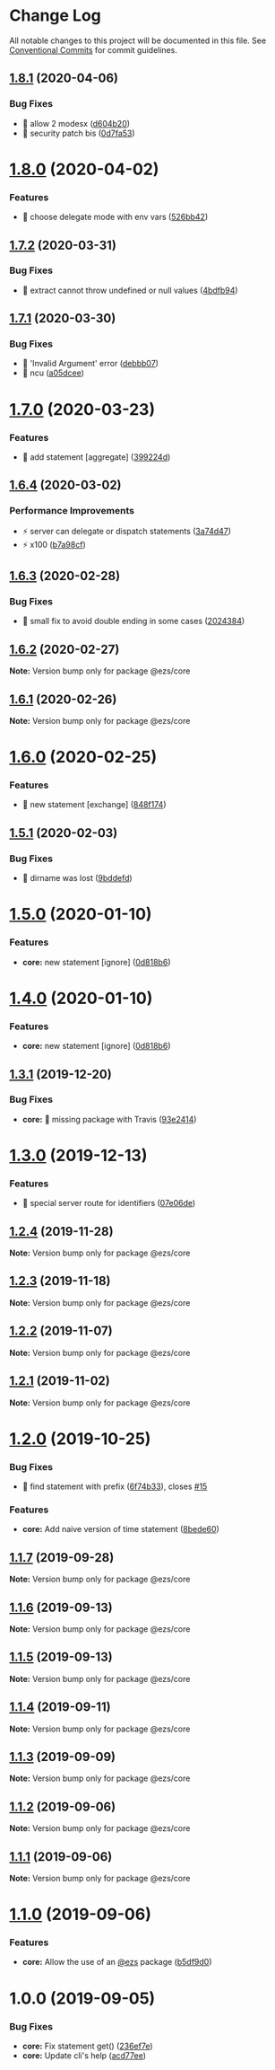 # Change Log

All notable changes to this project will be documented in this file.
See [Conventional Commits](https://conventionalcommits.org) for commit guidelines.

## [1.8.1](https://github.com/Inist-CNRS/ezs/compare/@ezs/core@1.8.0...@ezs/core@1.8.1) (2020-04-06)


### Bug Fixes

* 🐛 allow 2 modesx ([d604b20](https://github.com/Inist-CNRS/ezs/commit/d604b209e6c10338eb49adc6767a4b4b88737476))
* 🐛 security patch bis ([0d7fa53](https://github.com/Inist-CNRS/ezs/commit/0d7fa5303ab68ea12be77b77fd21fbb4c4fbc943))





# [1.8.0](https://github.com/Inist-CNRS/ezs/compare/@ezs/core@1.7.2...@ezs/core@1.8.0) (2020-04-02)


### Features

* 🎸 choose delegate mode with env vars ([526bb42](https://github.com/Inist-CNRS/ezs/commit/526bb42e237f1ac62dc74821cc737320a89e9056))





## [1.7.2](https://github.com/Inist-CNRS/ezs/compare/@ezs/core@1.7.1...@ezs/core@1.7.2) (2020-03-31)


### Bug Fixes

* 🐛 extract cannot throw undefined or null values ([4bdfb94](https://github.com/Inist-CNRS/ezs/commit/4bdfb9404b5c73bba1f0012104f0f71bec1dcc3a))





## [1.7.1](https://github.com/Inist-CNRS/ezs/compare/@ezs/core@1.7.0...@ezs/core@1.7.1) (2020-03-30)


### Bug Fixes

* 🐛 'Invalid Argument' error ([debbb07](https://github.com/Inist-CNRS/ezs/commit/debbb07f6b074cff01c5385206e92c797e2d69c6))
* 🐛 ncu ([a05dcee](https://github.com/Inist-CNRS/ezs/commit/a05dcee3a8832a677706b8d0b30370f075785639))





# [1.7.0](https://github.com/Inist-CNRS/ezs/compare/@ezs/core@1.6.4...@ezs/core@1.7.0) (2020-03-23)


### Features

* 🎸 add statement [aggregate] ([399224d](https://github.com/Inist-CNRS/ezs/commit/399224d50550c67da0ac249cc5df88f759744329))





## [1.6.4](https://github.com/Inist-CNRS/ezs/compare/@ezs/core@1.6.3...@ezs/core@1.6.4) (2020-03-02)


### Performance Improvements

* ⚡️ server can delegate or dispatch statements ([3a74d47](https://github.com/Inist-CNRS/ezs/commit/3a74d478b279809444c8ceb23999dabb17a5a3ce))
* ⚡️ x100 ([b7a98cf](https://github.com/Inist-CNRS/ezs/commit/b7a98cf0f116e7374c0fd1e03ad0fe573b01d989))





## [1.6.3](https://github.com/Inist-CNRS/ezs/compare/@ezs/core@1.6.2...@ezs/core@1.6.3) (2020-02-28)


### Bug Fixes

* 🐛 small fix to avoid double ending in some cases ([2024384](https://github.com/Inist-CNRS/ezs/commit/202438411109728cb2ec7a4f2b8883150f6ea79d))





## [1.6.2](https://github.com/Inist-CNRS/ezs/compare/@ezs/core@1.6.1...@ezs/core@1.6.2) (2020-02-27)

**Note:** Version bump only for package @ezs/core





## [1.6.1](https://github.com/Inist-CNRS/ezs/compare/@ezs/core@1.6.0...@ezs/core@1.6.1) (2020-02-26)

**Note:** Version bump only for package @ezs/core





# [1.6.0](https://github.com/Inist-CNRS/ezs/compare/@ezs/core@1.5.1...@ezs/core@1.6.0) (2020-02-25)


### Features

* 🎸 new statement [exchange] ([848f174](https://github.com/Inist-CNRS/ezs/commit/848f17440d9c655d6f2284b1c6d65a670c0feeea))





## [1.5.1](https://github.com/Inist-CNRS/ezs/compare/@ezs/core@1.5.0...@ezs/core@1.5.1) (2020-02-03)


### Bug Fixes

* 🐛 dirname was lost ([9bddefd](https://github.com/Inist-CNRS/ezs/commit/9bddefdce55743ad0ca8dd0d5fcee9fc41235d2a))





# [1.5.0](https://github.com/Inist-CNRS/ezs/compare/@ezs/core@1.3.1...@ezs/core@1.5.0) (2020-01-10)


### Features

* **core:** new statement [ignore] ([0d818b6](https://github.com/Inist-CNRS/ezs/commit/0d818b66caff74e66345cecda739af75e6c0ef7a))





# [1.4.0](https://github.com/Inist-CNRS/ezs/compare/@ezs/core@1.3.1...@ezs/core@1.4.0) (2020-01-10)


### Features

* **core:** new statement [ignore] ([0d818b6](https://github.com/Inist-CNRS/ezs/commit/0d818b66caff74e66345cecda739af75e6c0ef7a))





## [1.3.1](https://github.com/Inist-CNRS/ezs/compare/@ezs/core@1.3.0...@ezs/core@1.3.1) (2019-12-20)


### Bug Fixes

* **core:** 🐛 missing package with Travis ([93e2414](https://github.com/Inist-CNRS/ezs/commit/93e24148a7f921852dda1d2ca88a2db05dc55999))





# [1.3.0](https://github.com/Inist-CNRS/ezs/compare/@ezs/core@1.2.4...@ezs/core@1.3.0) (2019-12-13)


### Features

* 🎸 special server route for identifiers ([07e06de](https://github.com/Inist-CNRS/ezs/commit/07e06de4193cf3a4e3c53f0f7c464f4e444bd5bc))





## [1.2.4](https://github.com/Inist-CNRS/ezs/compare/@ezs/core@1.2.3...@ezs/core@1.2.4) (2019-11-28)

**Note:** Version bump only for package @ezs/core





## [1.2.3](https://github.com/Inist-CNRS/ezs/compare/@ezs/core@1.2.2...@ezs/core@1.2.3) (2019-11-18)

**Note:** Version bump only for package @ezs/core





## [1.2.2](https://github.com/Inist-CNRS/ezs/compare/@ezs/core@1.2.1...@ezs/core@1.2.2) (2019-11-07)

**Note:** Version bump only for package @ezs/core





## [1.2.1](https://github.com/Inist-CNRS/ezs/compare/@ezs/core@1.2.0...@ezs/core@1.2.1) (2019-11-02)

**Note:** Version bump only for package @ezs/core





# [1.2.0](https://github.com/Inist-CNRS/ezs/compare/@ezs/core@1.1.7...@ezs/core@1.2.0) (2019-10-25)


### Bug Fixes

* 🐛 find statement with prefix ([6f74b33](https://github.com/Inist-CNRS/ezs/commit/6f74b33)), closes [#15](https://github.com/Inist-CNRS/ezs/issues/15)


### Features

* **core:** Add naive version of time statement ([8bede60](https://github.com/Inist-CNRS/ezs/commit/8bede60))





## [1.1.7](https://github.com/Inist-CNRS/ezs/compare/@ezs/core@1.1.6...@ezs/core@1.1.7) (2019-09-28)

**Note:** Version bump only for package @ezs/core





## [1.1.6](https://github.com/Inist-CNRS/ezs/compare/@ezs/core@1.1.5...@ezs/core@1.1.6) (2019-09-13)

**Note:** Version bump only for package @ezs/core





## [1.1.5](https://github.com/Inist-CNRS/ezs/compare/@ezs/core@1.1.4...@ezs/core@1.1.5) (2019-09-13)

**Note:** Version bump only for package @ezs/core





## [1.1.4](https://github.com/Inist-CNRS/ezs/compare/@ezs/core@1.1.3...@ezs/core@1.1.4) (2019-09-11)

**Note:** Version bump only for package @ezs/core





## [1.1.3](https://github.com/Inist-CNRS/ezs/compare/@ezs/core@1.1.2...@ezs/core@1.1.3) (2019-09-09)

**Note:** Version bump only for package @ezs/core





## [1.1.2](https://github.com/Inist-CNRS/ezs/compare/@ezs/core@1.1.1...@ezs/core@1.1.2) (2019-09-06)

**Note:** Version bump only for package @ezs/core





## [1.1.1](https://github.com/Inist-CNRS/ezs/compare/@ezs/core@1.1.0...@ezs/core@1.1.1) (2019-09-06)

**Note:** Version bump only for package @ezs/core





# [1.1.0](https://github.com/Inist-CNRS/ezs/compare/@ezs/core@1.0.0...@ezs/core@1.1.0) (2019-09-06)


### Features

* **core:** Allow the use of an [@ezs](https://github.com/ezs) package ([b5df9d0](https://github.com/Inist-CNRS/ezs/commit/b5df9d0))





# 1.0.0 (2019-09-05)


### Bug Fixes

* **core:** Fix statement get() ([236ef7e](https://github.com/Inist-CNRS/ezs/commit/236ef7e))
* **core:** Update cli's help ([acd77ee](https://github.com/Inist-CNRS/ezs/commit/acd77ee))
